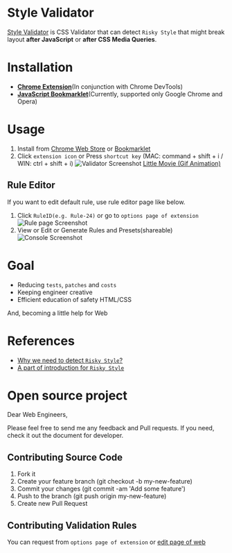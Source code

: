 
Style Validator
============================

[Style Validator](https://style-validator.herokuapp.com)
 is CSS Validator that can detect `Risky Style` that might break layout **after JavaScript** or **after CSS Media Queries**.

# Installation

- **[Chrome Extension](https://chrome.google.com/webstore/detail/style-validator/aaeahhnjkelemfcdmkcpaggdhfaffeod)**(In conjunction with Chrome DevTools)
- **[JavaScript Bookmarklet](https://style-validator.herokuapp.com/)**(Currently, supported only Google Chrome and Opera)

# Usage

1. Install from [Chrome Web Store](https://chrome.google.com/webstore/detail/style-validator/aaeahhnjkelemfcdmkcpaggdhfaffeod) or [Bookmarklet](https://style-validator.herokuapp.com)
2. Click `extension icon` or Press `shortcut key` (MAC: command + shift + i / WIN: ctrl + shift + i)
![Validator Screenshot](https://style-validator.herokuapp.com/img/screenshot-validator.png?v=2)
[Little Movie (Gif Animation)](https://style-validator.herokuapp.com/gif_animations/demo.gif)

## Rule Editor

If you want to edit default rule, use rule editor page like below.

1. Click `RuleID(e.g. Rule-24)` or go to `options page of extension`
![Rule page Screenshot](https://style-validator.herokuapp.com/img/screenshot-console.png)
2. View or Edit or Generate Rules and Presets(shareable)
![Console Screenshot](https://style-validator.herokuapp.com/img/screenshot-rulepage.png)


# Goal

- Reducing `tests`, `patches` and `costs`
- Keeping engineer creative
- Efficient education of safety HTML/CSS

And, becoming a little help for Web

# References

- [Why we need to detect `Risky Style`?](https://github.com/Style-Validator/style-validator.herokuapp.com/blob/master/why.md)
- [A part of introduction for `Risky Style`
](https://github.com/Style-Validator/style-validator.herokuapp.com/blob/master/riskystyles.md)

# Open source project

Dear Web Engineers,

Please feel free to send me any feedback and Pull requests.
If you need, check it out the document for developer.

## Contributing Source Code

1. Fork it
2. Create your feature branch (git checkout -b my-new-feature)
3. Commit your changes (git commit -am 'Add some feature')
4. Push to the branch (git push origin my-new-feature)
5. Create new Pull Request

## Contributing Validation Rules

You can request from `options page of extension` or [edit page of web](https://style-validator.herokuapp.com/extension/options.html)
